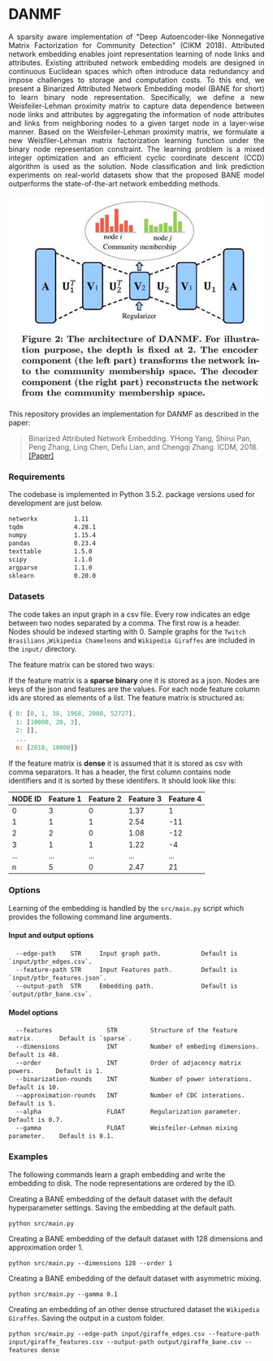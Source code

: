 DANMF
============================================
<p align="justify">
A sparsity aware implementation of "Deep Autoencoder-like Nonnegative Matrix Factorization for Community Detection" (CIKM 2018). Attributed network embedding enables joint representation learning of node links and attributes. Existing attributed network embedding models are designed in continuous Euclidean spaces which often introduce data redundancy and impose challenges to storage and computation costs. To this end, we present a Binarized Attributed Network Embedding model (BANE for short) to learn binary node representation. Specifically, we define a new Weisfeiler-Lehman proximity matrix to capture data dependence between node links and attributes by aggregating the information of node attributes and links from neighboring nodes to a given target node in a layer-wise manner. Based on the Weisfeiler-Lehman proximity matrix, we formulate a new Weisfiler-Lehman matrix factorization learning function under the binary node representation constraint. The learning problem is a mixed integer optimization and an efficient cyclic coordinate descent (CCD) algorithm is used as the solution. Node classification and link prediction experiments on real-world datasets show that the proposed BANE model outperforms the state-of-the-art network embedding methods.
</p>
<div style="text-align:center"><img src ="danmf.jpeg" ,width=720/></div>

This repository provides an implementation for DANMF as described in the paper:

> Binarized Attributed Network Embedding.
> YHong Yang, Shirui Pan, Peng Zhang, Ling Chen, Defu Lian, and Chengqi Zhang.
> ICDM, 2018.
> [[Paper]](https://www.researchgate.net/publication/328688614_Binarized_Attributed_Network_Embedding)


### Requirements

The codebase is implemented in Python 3.5.2. package versions used for development are just below.
```
networkx          1.11
tqdm              4.28.1
numpy             1.15.4
pandas            0.23.4
texttable         1.5.0
scipy             1.1.0
argparse          1.1.0
sklearn           0.20.0
```
### Datasets

The code takes an input graph in a csv file. Every row indicates an edge between two nodes separated by a comma. The first row is a header. Nodes should be indexed starting with 0. Sample graphs for the `Twitch Brasilians` ,`Wikipedia Chameleons` and `Wikipedia Giraffes` are included in the  `input/` directory. 

The feature matrix can be stored two ways:

If the feature matrix is a **sparse binary** one it is stored as a json. Nodes are keys of the json and features are the values. For each node feature column ids are stored as elements of a list. The feature matrix is structured as:

```javascript
{ 0: [0, 1, 38, 1968, 2000, 52727],
  1: [10000, 20, 3],
  2: [],
  ...
  n: [2018, 10000]}
```
If the feature matrix is **dense** it is assumed that it is stored as csv with comma separators. It has a header, the first column contains node identifiers and it is sorted by these identifers. It should look like this:

| **NODE ID**| **Feature 1** | **Feature 2** | **Feature 3** | **Feature 4** |
| --- | --- | --- | --- |--- |
| 0 | 3 |0 |1.37 |1 |
| 1 | 1 |1 |2.54 |-11 |
| 2 | 2 |0 |1.08 |-12 |
| 3 | 1 |1 |1.22 |-4 |
| ... | ... |... |... |... |
| n | 5 |0 |2.47 |21 |


### Options

Learning of the embedding is handled by the `src/main.py` script which provides the following command line arguments.

#### Input and output options

```
  --edge-path    STR     Input graph path.           Default is `input/ptbr_edges.csv`.
  --feature-path STR     Input Features path.        Default is `input/ptbr_features.json`.
  --output-path  STR     Embedding path.             Default is `output/ptbr_bane.csv`.
```

#### Model options

```
  --features               STR         Structure of the feature matrix.       Default is `sparse`. 
  --dimensions             INT         Number of embeding dimensions.         Default is 48.
  --order                  INT         Order of adjacency matrix powers.      Default is 1.
  --binarization-rounds    INT         Number of power interations.           Default is 10.
  --approximation-rounds   INT         Number of CDC interations.             Default is 5.
  --alpha                  FLOAT       Regularization parameter.              Default is 0.7.
  --gamma                  FLOAT       Weisfeiler-Lehman mixing parameter.    Default is 0.1.  
```

### Examples

The following commands learn a graph embedding and write the embedding to disk. The node representations are ordered by the ID.

Creating a BANE embedding of the default dataset with the default hyperparameter settings. Saving the embedding at the default path.

```
python src/main.py
```
Creating a BANE embedding of the default dataset with 128 dimensions and approximation order 1.

```
python src/main.py --dimensions 128 --order 1
```

Creating a BANE embedding of the default dataset with asymmetric mixing.

```
python src/main.py --gamma 0.1
```

Creating an embedding of an other dense structured dataset the `Wikipedia Giraffes`. Saving the output in a custom folder.

```
python src/main.py --edge-path input/giraffe_edges.csv --feature-path input/giraffe_features.csv --output-path output/giraffe_bane.csv --features dense
```

